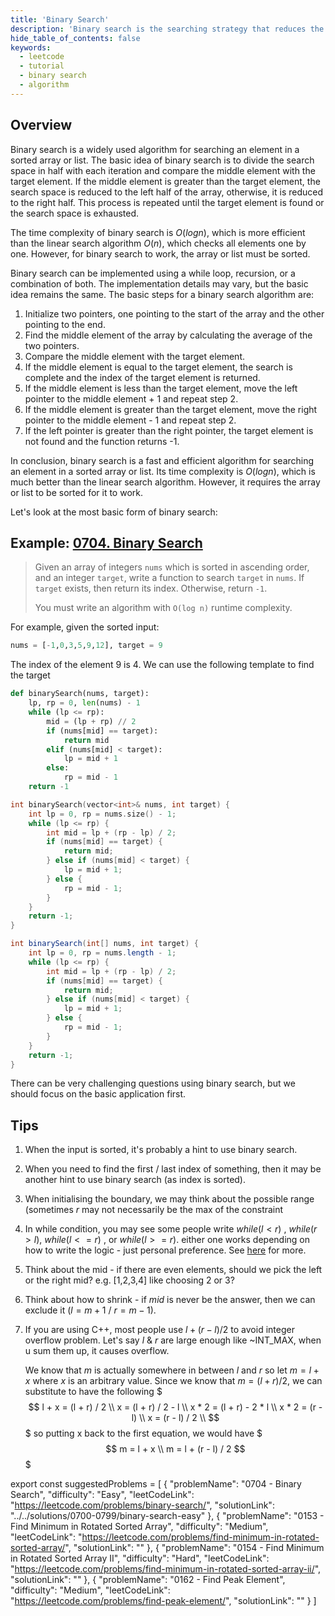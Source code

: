 ```yaml
---
title: 'Binary Search'
description: 'Binary search is the searching strategy that reduces the search space by half every iteration until you have found the target.'
hide_table_of_contents: false
keywords:
  - leetcode
  - tutorial
  - binary search
  - algorithm
---
```


<TutorialAuthors names="@heiheihang, @wingkwong"/>

## Overview

Binary search is a widely used algorithm for searching an element in a sorted array or list. The basic idea of binary search is to divide the search space in half with each iteration and compare the middle element with the target element. If the middle element is greater than the target element, the search space is reduced to the left half of the array, otherwise, it is reduced to the right half. This process is repeated until the target element is found or the search space is exhausted.

The time complexity of binary search is $O(log n)$, which is more efficient than the linear search algorithm $O(n)$, which checks all elements one by one. However, for binary search to work, the array or list must be sorted.

Binary search can be implemented using a while loop, recursion, or a combination of both. The implementation details may vary, but the basic idea remains the same. The basic steps for a binary search algorithm are:

1. Initialize two pointers, one pointing to the start of the array and the other pointing to the end.
2. Find the middle element of the array by calculating the average of the two pointers.
3. Compare the middle element with the target element.
4. If the middle element is equal to the target element, the search is complete and the index of the target element is returned.
5. If the middle element is less than the target element, move the left pointer to the middle element + 1 and repeat step 2.
6. If the middle element is greater than the target element, move the right pointer to the middle element - 1 and repeat step 2.
7. If the left pointer is greater than the right pointer, the target element is not found and the function returns -1.

In conclusion, binary search is a fast and efficient algorithm for searching an element in a sorted array or list. Its time complexity is $O(log n)$, which is much better than the linear search algorithm. However, it requires the array or list to be sorted for it to work.

Let's look at the most basic form of binary search:

## Example: [0704. Binary Search](https://leetcode.com/problems/binary-search/)

> Given an array of integers `nums` which is sorted in ascending order, and an integer `target`, write a function to search `target` in `nums`. If `target` exists, then return its index. Otherwise, return `-1`.
>
> You must write an algorithm with `O(log n)` runtime complexity.

For example, given the sorted input:

```python
nums = [-1,0,3,5,9,12], target = 9
```

The index of the element 9 is 4. We can use the following template to find the target

<Tabs>
<TabItem value="py" label="Python">
<SolutionAuthor name="@heiheihang"/>

```python
def binarySearch(nums, target):
    lp, rp = 0, len(nums) - 1
    while (lp <= rp):
        mid = (lp + rp) // 2
        if (nums[mid] == target):
            return mid
        elif (nums[mid] < target):
            lp = mid + 1
        else:
            rp = mid - 1
    return -1 
```
</TabItem>

<TabItem value="cpp" label="C++">
<SolutionAuthor name="@wingkwong"/>

```cpp
int binarySearch(vector<int>& nums, int target) {
    int lp = 0, rp = nums.size() - 1;
    while (lp <= rp) {
        int mid = lp + (rp - lp) / 2;
        if (nums[mid] == target) {
            return mid;
        } else if (nums[mid] < target) {
            lp = mid + 1;
        } else {
            rp = mid - 1;
        }
    }
    return -1;
}
```
</TabItem>


<TabItem value="java" label="Java">
<SolutionAuthor name="@wingkwong"/>

```java
int binarySearch(int[] nums, int target) {
    int lp = 0, rp = nums.length - 1;
    while (lp <= rp) {
        int mid = lp + (rp - lp) / 2;
        if (nums[mid] == target) {
            return mid;
        } else if (nums[mid] < target) {
            lp = mid + 1;
        } else {
            rp = mid - 1;
        }
    }
    return -1;
}

```
</TabItem>
</Tabs>

There can be very challenging questions using binary search, but we should focus on the basic application first.

## Tips

1. When the input is sorted, it's probably a hint to use binary search.
2. When you need to find the first / last index of something, then it may be another hint to use binary search (as index is sorted).
3. When initialising the boundary, we may think about the possible range (sometimes $r$ may not necessarily be the max of the constraint
4. In while condition, you may see some people write $while (l < r)$ , $while (r > l)$,  $while (l <= r)$ , or $while (l >= r)$.  either one works depending on how to write the logic - just personal preference. See [here](https://stackoverflow.com/questions/35613574/when-to-use-in-binary-search-condition) for more.
5. Think about the mid - if there are even elements, should we pick the left or the right mid? e.g. [1,2,3,4] like choosing $2$ or $3$?
6. Think about how to shrink - if $mid$ is never be the answer, then we can exclude it ($l = m + 1$ / $r = m - 1$).
7. If you are using C++, most people use $l + (r - l) / 2$ to avoid integer overflow problem. Let's say $l$ & $r$ are large enough like ~INT_MAX, when u sum them up, it causes overflow. 

    We know that $m$ is actually somewhere in between $l$ and $r$ so let $m = l + x$ where $x$ is an arbitrary value. Since we know that $m = (l + r) / 2$, we can substitute to have the following
    $$$
        l + x = (l + r) / 2 \\
        x = (l + r) / 2 - l \\
        x * 2 = (l + r) - 2 * l \\
        x * 2 = (r - l)  \\
        x = (r - l) / 2 \\
    $$$
    so putting x back to the first equation, we would have
    $$$
    m = l + x \\
    m = l + (r - l) / 2
    $$$


export const suggestedProblems = [
  {
    "problemName": "0704 - Binary Search",
    "difficulty": "Easy",
    "leetCodeLink": "https://leetcode.com/problems/binary-search/",
    "solutionLink": "../../solutions/0700-0799/binary-search-easy"
  },
  {
    "problemName": "0153 - Find Minimum in Rotated Sorted Array",
    "difficulty": "Medium",
    "leetCodeLink": "https://leetcode.com/problems/find-minimum-in-rotated-sorted-array/",
    "solutionLink": ""
  },
  {
    "problemName": "0154 - Find Minimum in Rotated Sorted Array II",
    "difficulty": "Hard",
    "leetCodeLink": "https://leetcode.com/problems/find-minimum-in-rotated-sorted-array-ii/",
    "solutionLink": ""
  },
  {
    "problemName": "0162 - Find Peak Element",
    "difficulty": "Medium",
    "leetCodeLink": "https://leetcode.com/problems/find-peak-element/",
    "solutionLink": ""
  }
]

<Table title="Suggested Problems" data={suggestedProblems} />